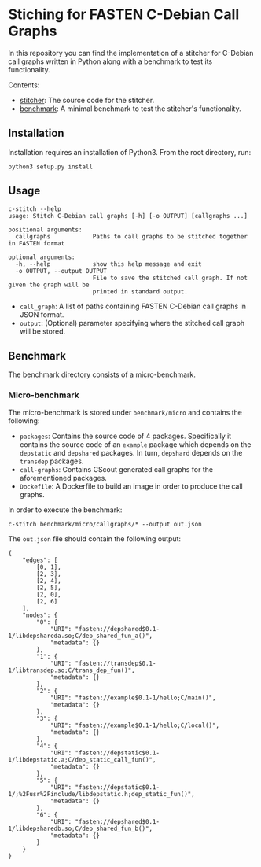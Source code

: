 # Stiching for FASTEN C-Debian Call Graphs

In this repository you can find the implementation of a stitcher for C-Debian
call graphs written in Python along with a benchmark to test its functionality.

Contents:
* [stitcher](stitcher): The source code for the stitcher.
* [benchmark](benchmark): A minimal benchmark to test the stitcher's
  functionality.

## Installation

Installation requires an installation of Python3.
From the root directory, run:
```
python3 setup.py install
```

## Usage

```
c-stitch --help
usage: Stitch C-Debian call graphs [-h] [-o OUTPUT] [callgraphs ...]

positional arguments:
  callgraphs            Paths to call graphs to be stitched together in FASTEN format

optional arguments:
  -h, --help            show this help message and exit
  -o OUTPUT, --output OUTPUT
                        File to save the stitched call graph. If not given the graph will be
                        printed in standard output.
```

* `call_graph`: A list of paths containing FASTEN C-Debian call graphs in JSON
  format.
* `output`: (Optional) parameter specifying where the stitched call graph will
  be stored.


## Benchmark

The benchmark directory consists of a micro-benchmark.

### Micro-benchmark

The micro-benchmark is stored under `benchmark/micro` and contains the
following:

* `packages`: Contains the source code of 4 packages. Specifically it contains
  the source code of an `example` package which depends on the
  `depstatic` and `depshared` packages. In turn, `depshard` depends on the
  `transdep` packages.
* `call-graphs`: Contains CScout generated call graphs for the aforementioned
  packages.
* `Dockefile`: A Dockerfile to build an image in order to produce the call
  graphs.

In order to execute the benchmark:

```
c-stitch benchmark/micro/callgraphs/* --output out.json
```

The `out.json` file should contain the following output:

```
{
    "edges": [
        [0, 1],
        [2, 3],
        [2, 4],
        [2, 5],
        [2, 0],
        [2, 6]
    ],
    "nodes": {
        "0": {
            "URI": "fasten://depshared$0.1-1/libdepshareda.so;C/dep_shared_fun_a()",
            "metadata": {}
        },
        "1": {
            "URI": "fasten://transdep$0.1-1/libtransdep.so;C/trans_dep_fun()",
            "metadata": {}
        },
        "2": {
            "URI": "fasten://example$0.1-1/hello;C/main()",
            "metadata": {}
        },
        "3": {
            "URI": "fasten://example$0.1-1/hello;C/local()",
            "metadata": {}
        },
        "4": {
            "URI": "fasten://depstatic$0.1-1/libdepstatic.a;C/dep_static_call_fun()",
            "metadata": {}
        },
        "5": {
            "URI": "fasten://depstatic$0.1-1/;%2Fusr%2Finclude/libdepstatic.h;dep_static_fun()",
            "metadata": {}
        },
        "6": {
            "URI": "fasten://depshared$0.1-1/libdepsharedb.so;C/dep_shared_fun_b()",
            "metadata": {}
        }
    }
}
```
